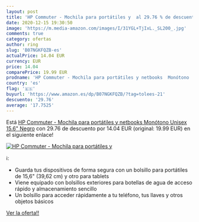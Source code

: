 ```yaml
---
layout: post
title: 'HP Commuter - Mochila para portátiles y  al 29.76 % de descuento'
date: 2020-12-15 19:30:50
image: 'https://m.media-amazon.com/images/I/31YGL+TjIxL._SL200_.jpg'
comments: true
category: ofertas
author: ring
slug: 'B07NGKFQZB-es'
actualPrice: 14.04 EUR
currency: EUR
price: 14.04
comparePrice: 19.99 EUR
prodname: 'HP Commuter - Mochila para portátiles y netbooks  Monótono  Unisex  15.6"   Negro'
country: 'es'
flag: '🇪🇸'
buyurl: 'https://www.amazon.es/dp/B07NGKFQZB/?tag=tolees-21'
descuento: '29.76'
average: '17.7525'
---
```


Está [HP Commuter - Mochila para portátiles y netbooks  Monótono  Unisex  15.6"   Negro](https://www.amazon.es/dp/B07NGKFQZB/?tag=tolees-21) con 29.76 de descuento por 14.04 EUR (original: 19.99 EUR) en el siguiente enlace!

[![HP Commuter - Mochila para portátiles y ](https://m.media-amazon.com/images/I/31YGL+TjIxL._SL200_.jpg)](https://www.amazon.es/dp/B07NGKFQZB/?tag=tolees-21)

ℹ️:

- Guarda tus dispositivos de forma segura con un bolsillo para portátiles de 15,6" (39,62 cm) y otro para tablets
- Viene equipado con bolsillos exteriores para botellas de agua de acceso rápido y almacenamiento sencillo
- Un bolsillo para acceder rápidamente a tu teléfono, tus llaves y otros objetos básicos

[Ver la oferta!!](https://www.amazon.es/dp/B07NGKFQZB/?tag=tolees-21)
